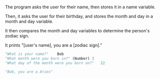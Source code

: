 The program asks the user for their name, then stores it in a name variable.

Then, it asks the user for their birthday, and stores the month and day in a month and day variable. 

It then compares the month and day variables to determine the person's zodiac sign. 

It prints "[user's name], you are a [zodiac sign].”


```python
"What is your name?"	Bob
"What month were you born in?" (Number)	3
"What day of the month were you born on?"	22

"Bob, you are a Aries"
```


